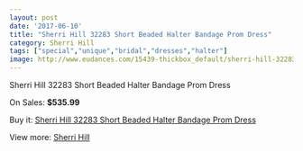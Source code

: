 ```yaml
---
layout: post
date: '2017-06-10'
title: "Sherri Hill 32283 Short Beaded Halter Bandage Prom Dress"
category: Sherri Hill
tags: ["special","unique","bridal","dresses","halter"]
image: http://www.eudances.com/15439-thickbox_default/sherri-hill-32283-short-beaded-halter-bandage-prom-dress.jpg
---
```

Sherri Hill 32283 Short Beaded Halter Bandage Prom Dress

On Sales: **$535.99**
<a href="https://www.eudances.com/en/sherri-hill/4564-sherri-hill-32283-short-beaded-halter-bandage-prom-dress.html"><amp-img layout="responsive" width="600" height="600" src="//www.eudances.com/15439-thickbox_default/sherri-hill-32283-short-beaded-halter-bandage-prom-dress.jpg" alt="Sherri Hill 32283 Short Beaded Halter Bandage Prom Dress 0" /></a>
<a href="https://www.eudances.com/en/sherri-hill/4564-sherri-hill-32283-short-beaded-halter-bandage-prom-dress.html"><amp-img layout="responsive" width="600" height="600" src="//www.eudances.com/15441-thickbox_default/sherri-hill-32283-short-beaded-halter-bandage-prom-dress.jpg" alt="Sherri Hill 32283 Short Beaded Halter Bandage Prom Dress 1" /></a>
<a href="https://www.eudances.com/en/sherri-hill/4564-sherri-hill-32283-short-beaded-halter-bandage-prom-dress.html"><amp-img layout="responsive" width="600" height="600" src="//www.eudances.com/15440-thickbox_default/sherri-hill-32283-short-beaded-halter-bandage-prom-dress.jpg" alt="Sherri Hill 32283 Short Beaded Halter Bandage Prom Dress 2" /></a>

Buy it: [Sherri Hill 32283 Short Beaded Halter Bandage Prom Dress](https://www.eudances.com/en/sherri-hill/4564-sherri-hill-32283-short-beaded-halter-bandage-prom-dress.html "Sherri Hill 32283 Short Beaded Halter Bandage Prom Dress")

View more: [Sherri Hill](https://www.eudances.com/en/80-Sherri-Hill "Sherri Hill")
